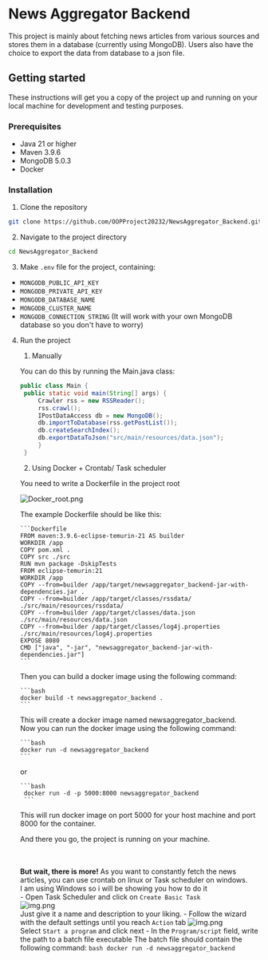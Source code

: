 # News Aggregator Backend
This project is mainly about fetching news articles from various sources and stores them in a database (currently using MongoDB). Users also have the choice to export the data from database to a json file.

## Getting started

These instructions will get you a copy of the project up and running on your local machine for development and testing purposes.

### Prerequisites
- Java 21 or higher
- Maven 3.9.6
- MongoDB 5.0.3
- Docker

### Installation
1. Clone the repository

```bash
git clone https://github.com/OOPProject20232/NewsAggregator_Backend.git
```
2. Navigate to the project directory

```bash
cd NewsAggregator_Backend
```

3. Make `.env` file for the project, containing:
- `MONGODB_PUBLIC_API_KEY`
- `MONGODB_PRIVATE_API_KEY`
- `MONGODB_DATABASE_NAME`
- `MONGODB_CLUSTER_NAME`
- `MONGODB_CONNECTION_STRING`
(It will work with your own MongoDB database so you don't have to worry)

4. Run the project
   1. Manually
  
   You can do this by running the Main.java class:

   ```java
   public class Main {
    public static void main(String[] args) {
        Crawler rss = new RSSReader();
        rss.crawl();
        IPostDataAccess db = new MongoDB();
        db.importToDatabase(rss.getPostList());
        db.createSearchIndex();
        db.exportDataToJson("src/main/resources/data.json");
        }
    }
    ```
   
   2. Using Docker + Crontab/ Task scheduler
  
   You need to write a Dockerfile in the project root

   ![Docker_root.png](docs/assets/Docker_root.png)

   The example Dockerfile should be like this:
  
       ```Dockerfile
       FROM maven:3.9.6-eclipse-temurin-21 AS builder
       WORKDIR /app
       COPY pom.xml .
       COPY src ./src
       RUN mvn package -DskipTests
       FROM eclipse-temurin:21
       WORKDIR /app
       COPY --from=builder /app/target/newsaggregator_backend-jar-with-dependencies.jar .
       COPY --from=builder /app/target/classes/rssdata/ ./src/main/resources/rssdata/
       COPY --from=builder /app/target/classes/data.json ./src/main/resources/data.json
       COPY --from=builder /app/target/classes/log4j.properties ./src/main/resources/log4j.properties
       EXPOSE 8080
       CMD ["java", "-jar", "newsaggregator_backend-jar-with-dependencies.jar"]
       ```

      Then you can build a docker image using the following command:
      
       ```bash
       docker build -t newsaggregator_backend .
       ```
      
      This will create a docker image named newsaggregator_backend.
       <br>
       Now you can run the docker image using the following command:
      
       ```bash
       docker run -d newsaggregator_backend
       ```
       
      or
      
       ```bash
        docker run -d -p 5000:8000 newsaggregator_backend
        ```
       
      This will run docker image on port 5000 for your host machine and port 8000 for the container.
   
      And there you go, the project is running on your machine.

      <br><br><b>But wait, there is more!</b>
       As you want to constantly fetch the news articles, you can use crontab on linux or Task scheduler on windows.
       <br>I am using Windows so i will be showing you how to do it
       <br>
       - Open Task Scheduler and click on `Create Basic Task`
       <br>
       ![img.png](docs/assets/Task_Scheduler_Create.png)
       <br> Just give it a name and description to your liking.
       - Follow the wizard with the default settings until you reach `Action` tab
       ![img.png](docs/assets/Task_Scheduler_Action.png)
       <br> Select `Start a program` and click next 
       - In the `Program/script` field, write the path to a batch file executable
       The batch file should contain the following command:
       ```bash
       docker run -d newsaggregator_backend
       ```
